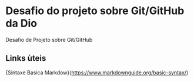 # Desafio do projeto sobre Git/GitHub da Dio
Desafio de Projeto sobre Git/GitHub

## Links ùteis
{Sintaxe Basica Markdow}(https://www.markdownguide.org/basic-syntax/)
